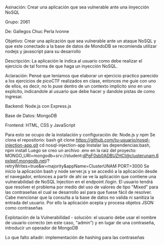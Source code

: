 Asinación: Crear una aplicación que sea vulnerable ante una iinyección NoSQL

Grupo: 2061

De: Gallegos Chuc Perla Ivonne

Objetivo: Crear una aplicación que sea vulnerable ante un ataque NoSQL y que este conectado a la base de datos de MondoDB se recomienda utilizar nodejs y javascript para su desarrollo

Descripción: La aplicación le indica al usuario como debe realizar el ejercicio de tal forma de que haga un inyección NoSQL. 

Aclaración: Pensé que teníamos que elaborar un ejercicio practico parecido a los ejercicios de picoCTF realizados en clase, entonces me guie con uno de ellos, es decir, no lo puse dentro de un contexto implicito sino en uno explicito, indicandole al usuario que debe hacer y dandole pistas de como ingresar. 


Backend: Node.js con Express.js

Base de Datos: MongoDB

Frontend: HTML, CSS y JavaScript

Para esto se ocupo de la instalación y configuración de: Node.js y npm
Se clona el repositorio: bash git clone https://github.com/tu-usuario/nosql-injection-app.git
cd nosql-injection-app
Instalar las dependencias:bash, npm install
Luego se creo un archivo .env en la raíz del proyecto: MONGO_URI=mongodb+srv://student:dPgF0sb0ADBUZHCI@clusterunam.6pxlppf.mongodb.net/?retryWrites=true&w=majority&appName=ClusterUNAM PORT=3000
Se inicio la aplicación bash y node server.js y se accedió a la aplicación desde el navegador, entonces a partir de ahí se ve la aplicación que contiene una vulnerabilidad de NoSQL Injection en el endpoint /login. El usuario tendrá que resolver el problema por medio del uso de valores de tipo "Mixed" para las contraseñas el cual se desarrollo así para que fuese fácil de resolver. Cabe mencionar que la consulta a la base de datos no valida ni sanitiza la entrada del usuario. Por ello la aplicación acepta y procesa objetos JSON como contraseñas

Explotación de la Vulnerabilidad - solución: el usuario debe usar el nombre de usuario correcto (en este caso, "admin") y en lugar de una contraseña, introducir un operador de MongoDB

Lo que falto añadir: implementación de hashing para las contraseñas
